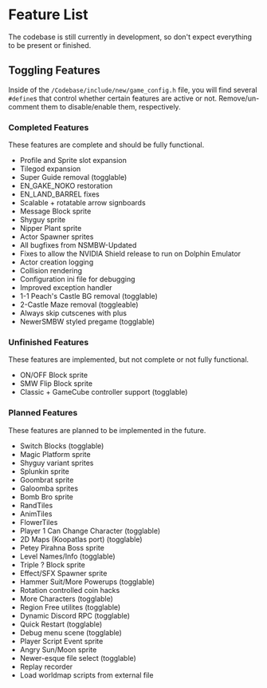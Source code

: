 # Feature List
The codebase is still currently in development, so don't expect everything to be present or finished.

## Toggling Features
Inside of the `/Codebase/include/new/game_config.h` file, you will find several `#define`s that control whether certain features are active or not. Remove/un-comment them to disable/enable them, respectively.

### Completed Features
These features are complete and should be fully functional.
* Profile and Sprite slot expansion
* Tilegod expansion
* Super Guide removal (togglable)
* EN_GAKE_NOKO restoration
* EN_LAND_BARREL fixes
* Scalable + rotatable arrow signboards
* Message Block sprite
* Shyguy sprite
* Nipper Plant sprite
* Actor Spawner sprites
* All bugfixes from NSMBW-Updated
* Fixes to allow the NVIDIA Shield release to run on Dolphin Emulator
* Actor creation logging
* Collision rendering
* Configuration ini file for debugging
* Improved exception handler
* 1-1 Peach's Castle BG removal (togglable)
* 2-Castle Maze removal (toggleable)
* Always skip cutscenes with plus
* NewerSMBW styled pregame (togglable)

### Unfinished Features
These features are implemented, but not complete or not fully functional.
* ON/OFF Block sprite
* SMW Flip Block sprite
* Classic + GameCube controller support (togglable)

### Planned Features
These features are planned to be implemented in the future.
* Switch Blocks (togglable)
* Magic Platform sprite
* Shyguy variant sprites
* Splunkin sprite
* Goombrat sprite
* Galoomba sprites
* Bomb Bro sprite
* RandTiles
* AnimTiles
* FlowerTiles
* Player 1 Can Change Character (togglable)
* 2D Maps (Koopatlas port) (togglable)
* Petey Pirahna Boss sprite
* Level Names/Info (togglable)
* Triple ? Block sprite
* Effect/SFX Spawner sprite
* Hammer Suit/More Powerups (togglable)
* Rotation controlled coin hacks
* More Characters (togglable)
* Region Free utilites (togglable)
* Dynamic Discord RPC (togglable)
* Quick Restart (togglable)
* Debug menu scene (togglable)
* Player Script Event sprite
* Angry Sun/Moon sprite
* Newer-esque file select (togglable)
* Replay recorder
* Load worldmap scripts from external file 
